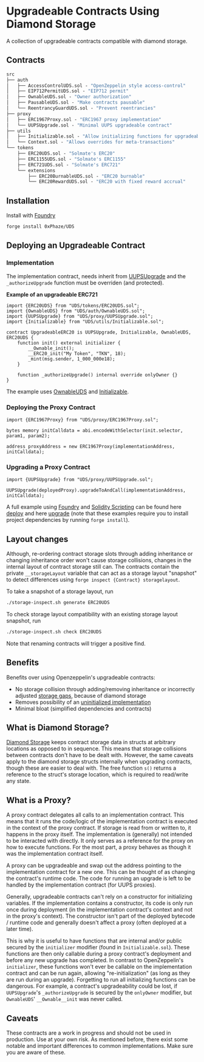 # Upgradeable Contracts Using Diamond Storage

A collection of upgradeable contracts compatible with diamond storage.

## Contracts
```ml
src
├── auth
│   ├── AccessControlUDS.sol - "OpenZeppelin style access-control"
│   ├── EIP712PermitUDS.sol - "EIP712 permit"
│   ├── OwnableUDS.sol - "Owner authorization"
│   ├── PausableUDS.sol - "Make contracts pausable"
│   └── ReentrancyGuardUDS.sol - "Prevent reentrancies"
├── proxy
│   ├── ERC1967Proxy.sol - "ERC1967 proxy implementation"
│   └── UUPSUpgrade.sol - "Minimal UUPS upgradeable contract"
├── utils
│   ├── Initializable.sol - "Allow initializing functions for upgradeable contracts"
│   └── Context.sol - "Allows overrides for meta-transactions"
└── tokens
    ├── ERC20UDS.sol - "Solmate's ERC20"
    ├── ERC1155UDS.sol - "Solmate's ERC1155"
    ├── ERC721UDS.sol - "Solmate's ERC721"
    └── extensions
        ├── ERC20BurnableUDS.sol - "ERC20 burnable"
        └── ERC20RewardUDS.sol - "ERC20 with fixed reward accrual"
```


## Installation

Install with [Foundry](https://github.com/foundry-rs/foundry)
```sh
forge install 0xPhaze/UDS
```

## Deploying an Upgradeable Contract

### Implementation

The implementation contract, needs inherit from [UUPSUpgrade](./src/UUPSUpgrade.sol)
and the `_authorizeUpgrade` function must be overriden (and protected).

**Example of an upgradeable ERC721**

```solidity
import {ERC20UDS} from "UDS/tokens/ERC20UDS.sol";
import {OwnableUDS} from "UDS/auth/OwnableUDS.sol";
import {UUPSUpgrade} from "UDS/proxy/UUPSUpgrade.sol";
import {Initializable} from "UDS/utils/Initializable.sol";

contract UpgradeableERC20 is UUPSUpgrade, Initializable, OwnableUDS, ERC20UDS {
    function init() external initializer {
        __Ownable_init();
        __ERC20_init("My Token", "TKN", 18);
        _mint(msg.sender, 1_000_000e18);
    }

    function _authorizeUpgrade() internal override onlyOwner {}
}
```

The example uses [OwnableUDS](./src/auth/OwnableUDS.sol) and [Initializable](./src/utils/Initializable.sol).

### Deploying the Proxy Contract

```solidity
import {ERC1967Proxy} from "UDS/proxy/ERC1967Proxy.sol";

bytes memory initCalldata = abi.encodeWithSelector(init.selector, param1, param2);

address proxyAddress = new ERC1967Proxy(implementationAddress, initCalldata);
```

### Upgrading a Proxy Contract

```solidity
import {UUPSUpgrade} from "UDS/proxy/UUPSUpgrade.sol";

UUPSUpgrade(deployedProxy).upgradeToAndCall(implementationAddress, initCalldata);
```

A full example using [Foundry](https://book.getfoundry.sh) and [Solidity Scripting](https://book.getfoundry.sh/tutorials/solidity-scripting)
can be found here [deploy](./script/deploy.s.sol) and here [upgrade](./script/upgrade.s.sol) 
(note that these examples require you to install project dependencies by running `forge install`).

## Layout changes

Although, re-ordering contract storage slots through adding inheritance or
changing inheritance order won't cause storage collisions,
changes in the internal layout of contract storage still can.
The contracts contain the private `__storageLayout` variable that can
act as a storage layout "snapshot" to detect differences using `forge inspect {Contract} storagelayout`.

To take a snapshot of a storage layout, run
```sh
./storage-inspect.sh generate ERC20UDS
```

To check storage layout compatibility with an existing storage layout snapshot, run
```sh
./storage-inspect.sh check ERC20UDS
```

Note that renaming contracts will trigger a positive find.

## Benefits

Benefits over using Openzeppelin's upgradeable contracts:
- No storage collision through adding/removing inheritance or incorrectly adjusted [storage gaps](https://docs.openzeppelin.com/contracts/4.x/upgradeable#storage_gaps), because of diamond storage
- Removes possibility of an [uninitialized implementation](https://medium.com/immunefi/wormhole-uninitialized-proxy-bugfix-review-90250c41a43a)
- Minimal bloat (simplified dependencies and contracts)


## What is Diamond Storage?

[Diamond Storage](https://medium.com/1milliondevs/new-storage-layout-for-proxy-contracts-and-diamonds-98d01d0eadb)
keeps contract storage data in structs at arbitrary locations as opposed to in sequence.
This means that storage collisions between contracts don't have to be dealt with.
However, the same caveats apply to the diamond storage structs internally when upgrading contracts,
though these are easier to deal with.
The free function `s()` returns a reference to the struct's storage location, which is required to
read/write any state.


## What is a Proxy?

A proxy contract delegates all calls to an implementation contract.
This means that it runs the code/logic of the implementation contract is executed in the context of the proxy contract.
If storage is read from or written to, it happens in the proxy itself.
The implementation is (generally) not intended to be interacted with directly.
It only serves as a reference for the proxy on how to execute functions.
For the most part, a proxy behaves as though it was the implementation contract itself.

A proxy can be upgradeable and swap out the address pointing to the implementation contract for a new one.
This can be thought of as changing the contract's runtime code.
The code for running an upgrade is left to be handled by the implementation contract (for UUPS proxies).

Generally, upgradeable contracts can't rely on a constructor for initializing variables.
If the implementation contains a constructor, its code is only run once during deployment (in the implementation contract's context and not in the proxy's context).
The constructor isn't part of the deployed bytecode / runtime code and generally doesn't affect a proxy (often deployed at a later time).

This is why it is useful to have functions that are internal and/or public secured by the `initializer`
modifier (found in `Initializable.sol`). These functions are then only callable during a proxy contract's deployment and before any new upgrade has completed.
In contrast to OpenZeppelin's `initializer`, these functions won't ever be callable on the implementation contract and can be run again, allowing "re-initialization" (as long as they are run during an upgrade).
Forgetting to run all initializing functions can be dangerous. 
For example, a contract's upgradeability could be lost, if
`UUPSUpgrade`'s `_authorizeUpgrade` is secured by the `onlyOwner` modifier, but `OwnableUDS`' `__Ownable__init` was never called.

## Caveats

These contracts are a work in progress and should not be used in production. Use at your own risk.
As mentioned before, there exist some notable and important differences to common implementations.
Make sure you are aware of these.